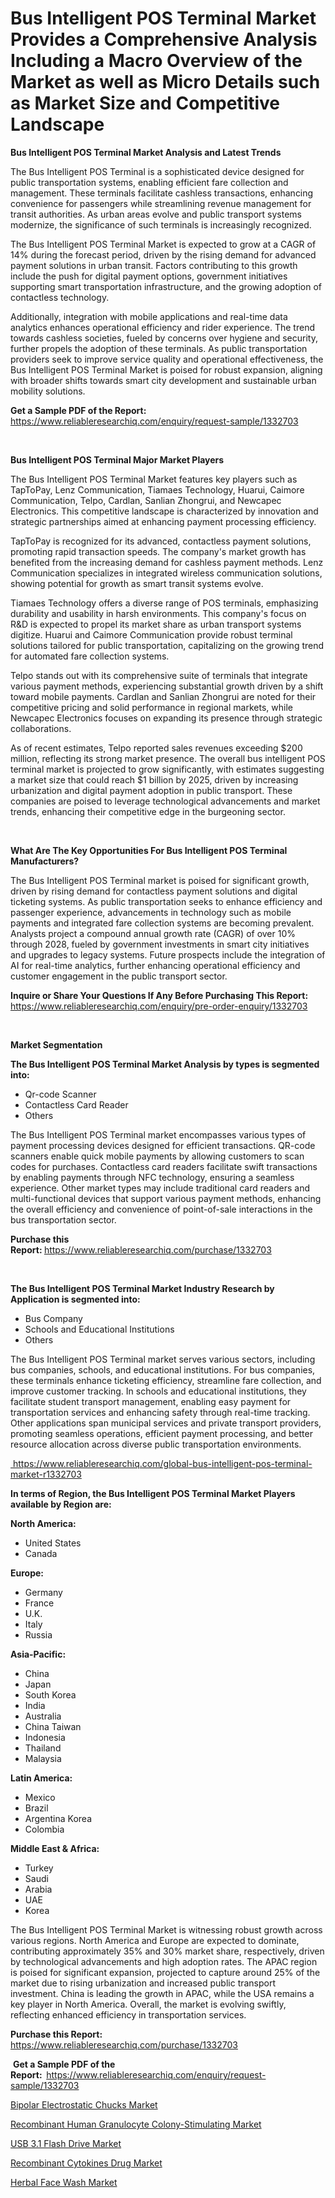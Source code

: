 <p><h1>Bus Intelligent POS Terminal Market Provides a Comprehensive Analysis Including a Macro Overview of the Market as well as Micro Details such as Market Size and Competitive Landscape</h1></p><p><strong>Bus Intelligent POS Terminal Market Analysis and Latest Trends</strong></p>
<p><p>The Bus Intelligent POS Terminal is a sophisticated device designed for public transportation systems, enabling efficient fare collection and management. These terminals facilitate cashless transactions, enhancing convenience for passengers while streamlining revenue management for transit authorities. As urban areas evolve and public transport systems modernize, the significance of such terminals is increasingly recognized.</p><p>The Bus Intelligent POS Terminal Market is expected to grow at a CAGR of 14% during the forecast period, driven by the rising demand for advanced payment solutions in urban transit. Factors contributing to this growth include the push for digital payment options, government initiatives supporting smart transportation infrastructure, and the growing adoption of contactless technology.</p><p>Additionally, integration with mobile applications and real-time data analytics enhances operational efficiency and rider experience. The trend towards cashless societies, fueled by concerns over hygiene and security, further propels the adoption of these terminals. As public transportation providers seek to improve service quality and operational effectiveness, the Bus Intelligent POS Terminal Market is poised for robust expansion, aligning with broader shifts towards smart city development and sustainable urban mobility solutions.</p></p>
<p><strong>Get a Sample PDF of the Report:&nbsp;</strong> <a href="https://www.reliableresearchiq.com/enquiry/request-sample/1332703?utm_campaign=1088&utm_medium=2&utm_source=Github&utm_content=ia&utm_term=01102024&utm_id=bus-intelligent-pos-terminal">https://www.reliableresearchiq.com/enquiry/request-sample/1332703</a></p>
<p>&nbsp;</p>
<p><strong>Bus Intelligent POS Terminal Major Market Players</strong></p>
<p><p>The Bus Intelligent POS Terminal Market features key players such as TapToPay, Lenz Communication, Tiamaes Technology, Huarui, Caimore Communication, Telpo, Cardlan, Sanlian Zhongrui, and Newcapec Electronics. This competitive landscape is characterized by innovation and strategic partnerships aimed at enhancing payment processing efficiency.</p><p>TapToPay is recognized for its advanced, contactless payment solutions, promoting rapid transaction speeds. The company's market growth has benefited from the increasing demand for cashless payment methods. Lenz Communication specializes in integrated wireless communication solutions, showing potential for growth as smart transit systems evolve.</p><p>Tiamaes Technology offers a diverse range of POS terminals, emphasizing durability and usability in harsh environments. This company's focus on R&D is expected to propel its market share as urban transport systems digitize. Huarui and Caimore Communication provide robust terminal solutions tailored for public transportation, capitalizing on the growing trend for automated fare collection systems.</p><p>Telpo stands out with its comprehensive suite of terminals that integrate various payment methods, experiencing substantial growth driven by a shift toward mobile payments. Cardlan and Sanlian Zhongrui are noted for their competitive pricing and solid performance in regional markets, while Newcapec Electronics focuses on expanding its presence through strategic collaborations.</p><p>As of recent estimates, Telpo reported sales revenues exceeding $200 million, reflecting its strong market presence. The overall bus intelligent POS terminal market is projected to grow significantly, with estimates suggesting a market size that could reach $1 billion by 2025, driven by increasing urbanization and digital payment adoption in public transport. These companies are poised to leverage technological advancements and market trends, enhancing their competitive edge in the burgeoning sector.</p></p>
<p>&nbsp;</p>
<p><strong>What Are The Key Opportunities For Bus Intelligent POS Terminal Manufacturers?</strong></p>
<p><p>The Bus Intelligent POS Terminal market is poised for significant growth, driven by rising demand for contactless payment solutions and digital ticketing systems. As public transportation seeks to enhance efficiency and passenger experience, advancements in technology such as mobile payments and integrated fare collection systems are becoming prevalent. Analysts project a compound annual growth rate (CAGR) of over 10% through 2028, fueled by government investments in smart city initiatives and upgrades to legacy systems. Future prospects include the integration of AI for real-time analytics, further enhancing operational efficiency and customer engagement in the public transport sector.</p></p>
<p><strong>Inquire or Share Your Questions If Any Before Purchasing This Report:</strong> <a href="https://www.reliableresearchiq.com/enquiry/pre-order-enquiry/1332703?utm_campaign=1088&utm_medium=2&utm_source=Github&utm_content=ia&utm_term=01102024&utm_id=bus-intelligent-pos-terminal">https://www.reliableresearchiq.com/enquiry/pre-order-enquiry/1332703</a></p>
<p>&nbsp;</p>
<p><strong>Market Segmentation</strong></p>
<p><strong>The Bus Intelligent POS Terminal Market Analysis by types is segmented into:</strong></p>
<p><ul><li>Qr-code Scanner</li><li>Contactless Card Reader</li><li>Others</li></ul></p>
<p><p>The Bus Intelligent POS Terminal market encompasses various types of payment processing devices designed for efficient transactions. QR-code scanners enable quick mobile payments by allowing customers to scan codes for purchases. Contactless card readers facilitate swift transactions by enabling payments through NFC technology, ensuring a seamless experience. Other market types may include traditional card readers and multi-functional devices that support various payment methods, enhancing the overall efficiency and convenience of point-of-sale interactions in the bus transportation sector.</p></p>
<p><strong>Purchase this Report:&nbsp;</strong><a href="https://www.reliableresearchiq.com/purchase/1332703?utm_campaign=1088&utm_medium=2&utm_source=Github&utm_content=ia&utm_term=01102024&utm_id=bus-intelligent-pos-terminal">https://www.reliableresearchiq.com/purchase/1332703</a></p>
<p>&nbsp;</p>
<p><strong>The Bus Intelligent POS Terminal Market Industry Research by Application is segmented into:</strong></p>
<p><ul><li>Bus Company</li><li>Schools and Educational Institutions</li><li>Others</li></ul></p>
<p><p>The Bus Intelligent POS Terminal market serves various sectors, including bus companies, schools, and educational institutions. For bus companies, these terminals enhance ticketing efficiency, streamline fare collection, and improve customer tracking. In schools and educational institutions, they facilitate student transport management, enabling easy payment for transportation services and enhancing safety through real-time tracking. Other applications span municipal services and private transport providers, promoting seamless operations, efficient payment processing, and better resource allocation across diverse public transportation environments.</p></p>
<p><a href="https://www.reliableresearchiq.com/global-bus-intelligent-pos-terminal-market-r1332703?utm_campaign=1088&utm_medium=2&utm_source=Github&utm_content=ia&utm_term=01102024&utm_id=bus-intelligent-pos-terminal">&nbsp;https://www.reliableresearchiq.com/global-bus-intelligent-pos-terminal-market-r1332703</a></p>
<p><strong>In terms of Region, the Bus Intelligent POS Terminal Market Players available by Region are:</strong></p>
<p>
    <p> <strong> North America: </strong>
        <ul>
            <li>United States</li>
            <li>Canada</li>
        </ul>
        </p> 
    <p> <strong> Europe: </strong>
        <ul>
            <li>Germany</li>
            <li>France</li>
            <li>U.K.</li>
            <li>Italy</li>
            <li>Russia</li>
        </ul>
        </p> 
    <p> <strong> Asia-Pacific: </strong>
        <ul>
            <li>China</li>
            <li>Japan</li>
            <li>South Korea</li>
            <li>India</li>
            <li>Australia</li>
            <li>China Taiwan</li>
            <li>Indonesia</li>
            <li>Thailand</li>
            <li>Malaysia</li>
        </ul>
        </p> 
    <p> <strong> Latin America: </strong>
        <ul>
            <li>Mexico</li>
            <li>Brazil</li>
            <li>Argentina Korea</li>
            <li>Colombia</li>
        </ul>
        </p> 
    <p> <strong> Middle East & Africa: </strong>
        <ul>
            <li>Turkey</li>
            <li>Saudi</li>
            <li>Arabia</li>
            <li>UAE</li>
            <li>Korea</li>
        </ul>
    </p>
    </p>
<p><p>The Bus Intelligent POS Terminal Market is witnessing robust growth across various regions. North America and Europe are expected to dominate, contributing approximately 35% and 30% market share, respectively, driven by technological advancements and high adoption rates. The APAC region is poised for significant expansion, projected to capture around 25% of the market due to rising urbanization and increased public transport investment. China is leading the growth in APAC, while the USA remains a key player in North America. Overall, the market is evolving swiftly, reflecting enhanced efficiency in transportation services.</p></p>
<p><strong>Purchase this Report: </strong><a href="https://www.reliableresearchiq.com/purchase/1332703?utm_campaign=1088&utm_medium=2&utm_source=Github&utm_content=ia&utm_term=01102024&utm_id=bus-intelligent-pos-terminal">https://www.reliableresearchiq.com/purchase/1332703</a></p>
<p>&nbsp;<strong>Get a Sample PDF of the Report:&nbsp;&nbsp;</strong><a href="https://www.reliableresearchiq.com/enquiry/request-sample/1332703?utm_campaign=1088&utm_medium=2&utm_source=Github&utm_content=ia&utm_term=01102024&utm_id=bus-intelligent-pos-terminal">https://www.reliableresearchiq.com/enquiry/request-sample/1332703</a></p>
<p><strong></strong></p>
<p><p><a href="https://issuu.com/reportprime-2/docs/bipolar-electrostatic-chucks-market_f1ff56511178d7?utm_campaign=1088&utm_medium=2&utm_source=Github&utm_content=ia&utm_term=01102024&utm_id=bus-intelligent-pos-terminal">Bipolar Electrostatic Chucks Market</a></p><p><a href="https://github.com/jorietygi/Market-Research-Report-List-1/blob/main/recombinant-human-granulocyte-colony-stimulating-market.md?utm_campaign=1088&utm_medium=2&utm_source=Github&utm_content=ia&utm_term=01102024&utm_id=bus-intelligent-pos-terminal">Recombinant Human Granulocyte Colony-Stimulating Market</a></p><p><a href="https://issuu.com/reportprime-2/docs/usb-31-flash-drive-market-size-2030_564579a0378f06?utm_campaign=1088&utm_medium=2&utm_source=Github&utm_content=ia&utm_term=01102024&utm_id=bus-intelligent-pos-terminal">USB 3.1 Flash Drive Market</a></p><p><a href="https://github.com/tambantaybe6/Market-Research-Report-List-1/blob/main/recombinant-cytokines-drug-market.md?utm_campaign=1088&utm_medium=2&utm_source=Github&utm_content=ia&utm_term=01102024&utm_id=bus-intelligent-pos-terminal">Recombinant Cytokines Drug Market</a></p><p><a href="https://www.linkedin.com/pulse/herbal-face-wash-market-size-share-analysis-growth-trends-forecasts-15dmf?utm_campaign=1088&utm_medium=2&utm_source=Github&utm_content=ia&utm_term=01102024&utm_id=bus-intelligent-pos-terminal">Herbal Face Wash Market</a></p></p>